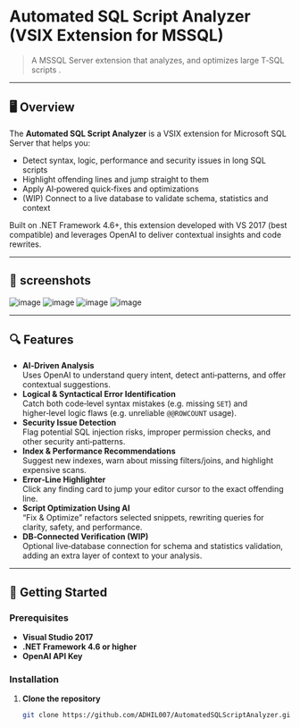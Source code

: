 # Automated SQL Script Analyzer (VSIX Extension for MSSQL)

> A MSSQL Server extension that analyzes, and optimizes large T‑SQL scripts .

---

## 🖥️ Overview

The **Automated SQL Script Analyzer** is a VSIX extension for Microsoft SQL Server that helps you:

- Detect syntax, logic, performance and security issues in long SQL scripts  
- Highlight offending lines and jump straight to them  
- Apply AI‑powered quick‑fixes and optimizations  
- (WIP) Connect to a live database to validate schema, statistics and context  

Built on .NET Framework 4.6+, this extension developed with VS 2017 (best compatible) and leverages OpenAI to deliver contextual insights and code rewrites.

---

## 📸 screenshots
![image](https://github.com/user-attachments/assets/497b7e8f-c3e0-426d-be88-bcc8ff684ebd)
![image](https://github.com/user-attachments/assets/1c7101fa-577c-4204-af4e-ed4ea08208de)
![image](https://github.com/user-attachments/assets/28f85361-5928-40b3-8b5e-e76aad1d2326)
![image](https://github.com/user-attachments/assets/8131d888-ff3d-4273-99d7-d4d472f117b6)





---

## 🔍 Features

- **AI‑Driven Analysis**  
  Uses OpenAI to understand query intent, detect anti‑patterns, and offer contextual suggestions.  
- **Logical & Syntactical Error Identification**  
  Catch both code‑level syntax mistakes (e.g. missing `SET`) and higher‑level logic flaws (e.g. unreliable `@@ROWCOUNT` usage).  
- **Security Issue Detection**  
  Flag potential SQL injection risks, improper permission checks, and other security anti‑patterns.  
- **Index & Performance Recommendations**  
  Suggest new indexes, warn about missing filters/joins, and highlight expensive scans.  
- **Error‑Line Highlighter**  
  Click any finding card to jump your editor cursor to the exact offending line.  
- **Script Optimization Using AI**  
  “Fix & Optimize” refactors selected snippets, rewriting queries for clarity, safety, and performance.  
- **DB‑Connected Verification (WIP)**  
  Optional live‑database connection for schema and statistics validation, adding an extra layer of context to your analysis.

---

## 🚀 Getting Started

### Prerequisites

- **Visual Studio 2017**  
- **.NET Framework 4.6 or higher**  
- **OpenAI API Key** 

### Installation

1. **Clone the repository**  
   ```bash
   git clone https://github.com/ADHIL007/AutomatedSQLScriptAnalyzer.git
